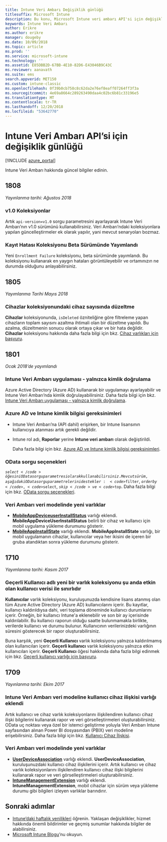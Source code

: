 ```yaml
---
title: Intune Veri Ambarı Değişiklik günlüğü
titlesuffix: Microsoft Intune
description: Bu konu, Microsoft Intune veri ambarı API'si için değişikliklerin bir listesini sağlar.
keywords: Intune Veri Ambarı
author: Erikre
ms.author: erikre
manager: dougeby
ms.date: 10/09/2018
ms.topic: article
ms.prod: ''
ms.service: microsoft-intune
ms.technology: ''
ms.assetid: E85DBB2D-67BB-4E10-82D6-E43046B9C43C
ms.reviewer: aanavath
ms.suite: ems
search.appverid: MET150
ms.custom: intune-classic
ms.openlocfilehash: 0f39b0cb758c8c62da2e76ef8eaff07264ff3f3a
ms.sourcegitcommit: 4e69a8664c289263490daa4c02bc6b81c33196e5
ms.translationtype: MT
ms.contentlocale: tr-TR
ms.lasthandoff: 12/20/2018
ms.locfileid: "53642770"
---
```

# <a name="change-log-for-the-intune-data-warehouse-api"></a>Intune Veri Ambarı API’si için değişiklik günlüğü

[!INCLUDE [azure_portal](./includes/azure_portal.md)]

Intune Veri Ambarı hakkında güncel bilgiler edinin.

## <a name="1808"></a>1808
_Yayınlanma tarihi: Ağustos 2018_

### <a name="v10-collections"></a>v1.0 Koleksiyonlar  

Artık `api-version=v1.0` sorgu parametresini ayarlayarak Intune Veri Ambarı’nın v1.0 sürümünü kullanabilirsiniz. Veri Ambarı’ndaki koleksiyonlara yapılan güncelleştirmeler ek olarak yapılır, yani mevcut senaryoları bozmaz.

### <a name="enrollment-failure-collection-released-to-beta"></a>Kayıt Hatası Koleksiyonu Beta Sürümünde Yayımlandı

Yeni `Enrollment Failure` koleksiyonu, beta sürümünde yayımlandı. Bu koleksiyonu kullanarak en yaygın hataları görüntüleyebilir ve ortamınızın ne durumda olduğunu anlayabilirsiniz. 


## <a name="1805"></a>1805
_Yayımlanma Tarihi Mayıs 2018_

### <a name="correction-to-device-count-in-devices-collection"></a>**Cihazlar** koleksiyonundaki cihaz sayısında düzeltme 

**Cihazlar** koleksiyonunda, `isDeleted` özniteliğine göre filtreleme yapan cihazların toplam sayısını azaltma ihtimali olan bir düzeltme yapıldı. Bu azalma, düzeltmenin sonucu olarak ortaya çıkar ve bir hata değildir. **Cihazlar** koleksiyonu hakkında daha fazla bilgi için bkz. [Cihaz varlıkları için başvuru](reports-ref-devices.md). 


## <a name="1801"></a>1801
_Ocak 2018’de yayımlandı_

### <a name="intune-data-warehouse-application-only-authentication----1867540---"></a>Intune Veri Ambarı uygulaması - yalnızca kimlik doğrulama <!-- 1867540 -->

Azure Active Directory (Azure AD) kullanarak bir uygulamayı ayarlayabilir ve Intune Veri Ambarı’nda kimlik doğrulayabilirsiniz. Daha fazla bilgi için bkz. [Intune Veri Ambarı uygulaması - yalnızca kimlik doğrulama](data-warehouse-app-only-auth.md).

### <a name="azure-ad-and-intune-credential-requirements----2077525---"></a>Azure AD ve Intune kimlik bilgisi gereksinimleri <!-- 2077525 -->

- Intune Veri Ambarı’na (API dahil) erişirken, bir Intune lisansının kullanıcıya atanması artık gerekli değildir.
- Intune rol adı, **Raporlar** yerine **Intune veri ambarı** olarak değiştirildi. 

    Daha fazla bilgi için bkz. [Azure AD ve Intune kimlik bilgisi gereksinimleri](reports-api-url.md#azure-ad-and-intune-credential-requirements).

### <a name="odata-query-options----2077711---"></a>OData sorgu seçenekleri <!-- 2077711 -->

<code>$select</code> öğesini OData sorgu parametresi olarak kullanabilirsiniz. Mevcut sürüm, aşağıdaki OData sorgu parametrelerini destekler: <code>$filter</code>, <code>$orderby</code>, <code>$select</code>, <code>$skip</code> ve <code>$top</code>. Daha fazla bilgi için bkz. [OData sorgu seçenekleri](reports-api-url.md#odata-query-options).

### <a name="new-entities-in-the-in-data-warehouse-data-model----2077804---"></a>Veri Ambarı veri modelinde yeni varlıklar <!-- 2077804 -->

 - [**MobileAppDeviceuserInstallStatus**](reports-ref-application.md#mobileappdeviceuserinstallstatus) varlığı eklendi. **MobileAppDeviceUserInstallStatus** belirli bir cihaz ve kullanıcı için mobil uygulama yükleme durumunu gösterir.
 - [**MobileAppInstallState**](reports-ref-application.md#mobileappinstallstate) varlığı eklendi. **MobileAppInstallState** varlığı, bir mobil uygulamanın cihazlar, kullanıcılar veya her ikisini de içeren bir gruba atandıktan sonra yükleme durumunu gösterir. 

## <a name="1710"></a>1710
_Yayımlanma tarihi: Kasım 2017_

### <a name="a-new-entity-collection-named-current-user-is-limited-to-currently-active-user-data----1544273---"></a>Geçerli Kullanıcı adlı yeni bir varlık koleksiyonu şu anda etkin olan kullanıcı verisi ile sınırlıdır <!-- 1544273 -->

**Kullanıcılar** varlık koleksiyonu, kuruluşunuzda kendisine lisans atanmış olan tüm Azure Active Directory (Azure AD) kullanıcılarını içerir. Bu kayıtlar, kullanıcı kaldırıldıysa dahi, veri toplama döneminde kullanıcı durumlarını içerir. Örneğin, bir kullanıcı Intune'a eklenebilir ve son bir ay içerisinde kaldırılabilir. Bu kullanıcı raporun olduğu saatte bulunmamakla birlikte, verilerde kullanıcı ve durumu bulunur. Kullanıcının verilerinizdeki varlığının süresini gösterecek bir rapor oluşturabilirsiniz.

Buna karşılık, yeni **Geçerli Kullanıcı** varlık koleksiyonu yalnızca kaldırılmamış olan kullanıcıları içerir. **Geçerli kullanıcı** varlık koleksiyonu yalnızca etkin kullanıcıları içerir. **Geçerli Kullanıcı** öğesi hakkında daha fazla bilgi edinmek için bkz. [Geçerli kullanıcı varlığı için başvuru](reports-ref-current-user.md).

## <a name="1709"></a>1709
_Yayınlanma tarihi: Ekim 2017_

### <a name="user-device-association-entity-collection-added-to-intune-data-warehouse-data-model----1187917---"></a>Intune Veri Ambarı veri modeline kullanıcı cihaz ilişkisi varlığı eklendi <!-- 1187917 -->

Artık kullanıcı ve cihaz varlık koleksiyonlarını ilişkilendiren kullanıcı cihaz ilişki bilgilerini kullanarak rapor ve veri görselleştirmeleri oluşturabilirsiniz. OData uç noktası veya özel bir istemci geliştirme yoluyla Veri Ambarı Intune sayfasından alınan Power BI dosyasından (PBIX) veri modeline erişebilirsiniz. Daha fazla bilgi için bkz. [Kullanıcı Cihaz İlişkisi](reports-ref-user-device.md).

### <a name="new-entities-in-the-in-data-warehouse-data-model----1479526--------"></a>Veri Ambarı veri modelinde yeni varlıklar <!-- 1479526 --><!-- -->

 - [**UserDeviceAssociation**](reports-ref-user-device.md) varlığı eklendi. **UserDeviceAssociation**, kuruluşunuzdaki kullanıcı cihaz ilişkilerini içerir. Artık kullanıcı ve cihaz varlık koleksiyonlarını ilişkilendiren kullanıcı cihaz ilişki bilgilerini kullanarak rapor ve veri görselleştirmeleri oluşturabilirsiniz.  
 - [**IntuneManagementExtension**](reports-ref-intunemanagementextension.md) varlığı eklendi. **IntuneManagementExtension**, mobil cihazlar için sürüm veya yükleme durumu gibi bilgileri izleyen varlıklar barındırır.

## <a name="next-steps"></a>Sonraki adımlar
 - [Intune’daki haftalık yenilikleri](whats-new.md) öğrenin. Yaklaşan değişiklikler, hizmet hakkında önemli bildirimler ve geçmiş sunumlar hakkında bilgiler de alabilirsiniz.
 - [Microsoft Intune Blogu](https://go.microsoft.com/fwlink/?LinkID=273882)’nu okuyun.
